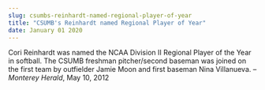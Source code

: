 ```yaml
---
slug: csumbs-reinhardt-named-regional-player-of-year
title: "CSUMB's Reinhardt named Regional Player of Year"
date: January 01 2020
---
```


<p>Cori Reinhardt was named the NCAA Division II Regional Player of the Year in softball. The CSUMB freshman pitcher/second baseman was joined on the first team by outfielder Jamie Moon and first baseman Nina Villanueva. – <em>Monterey Herald</em>, May 10, 2012
</p>
